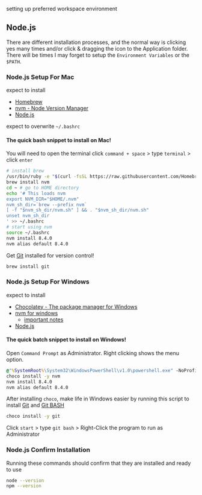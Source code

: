 setting up preferred workspace environment

## Node.js

There are different installation processes, and the normal way is clicking yes many times and/or click & dragging the icon to the Application folder. There will be times I may forget to setup the `Environment Variables` or the `$PATH`.

### Node.js Setup For Mac

expect to install

- [Homebrew](https://brew.sh/)
- [nvm - Node Version Manager](https://github.com/creationix/nvm)
- [Node.js](https://nodejs.org/)

expect to overwrite `~/.bashrc`

#### The quick bash snippet to install on Mac!

You will need to open the terminal
click `command + space` > type `terminal` > click `enter`

```sh
# install brew
/usr/bin/ruby -e "$(curl -fsSL https://raw.githubusercontent.com/Homebrew/install/master/install)"
brew install nvm
cd ~ # go to HOME directory
echo '# This loads nvm
export NVM_DIR="$HOME/.nvm"
nvm_sh_dir=`brew --prefix nvm`
[ -f "$nvm_sh_dir/nvm.sh" ] && . "$nvm_sh_dir/nvm.sh"
unset nvm_sh_dir
' >> ~/.bashrc
# start using nvm
source ~/.bashrc
nvm install 8.4.0
nvm alias default 8.4.0

```

Get [Git](https://git-scm.com/) installed for version control!
```sh
brew install git
```



### Node.js Setup For Windows

expect to install

- [Chocolatey - The package manager for Windows](https://chocolatey.org/)
- [nvm for windows](https://github.com/coreybutler/nvm-windows)
  - [important notes](https://github.com/creationix/nvm#important-notes)
- [Node.js](https://nodejs.org/)

#### The quick batch snippet to install on Windows!

Open `Command Prompt` as Administrator.
Right clicking shows the menu option.

```bat
@"%SystemRoot%\System32\WindowsPowerShell\v1.0\powershell.exe" -NoProfile -InputFormat None -ExecutionPolicy Bypass -Command "iex ((New-Object System.Net.WebClient).DownloadString('https://chocolatey.org/install.ps1'))" && SET "PATH=%PATH%;%ALLUSERSPROFILE%\chocolatey\bin"
choco install -y nvm
nvm install 8.4.0
nvm alias default 8.4.0

```

After installing `choco`, make life in Windows easier by running this script to install [Git](https://git-scm.com/) and [Git BASH](https://git-for-windows.github.io/)
```bat
choco install -y git
```
Click `start` > type `git bash` > Right-Click the program to run as Administrator

### Node.js Confirm Installation

Running these commands should confirm that they are installed and ready to use

```sh
node --version
npm --version

```
